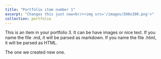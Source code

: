 ```yaml
---
title: "Portfolio item number 1"
excerpt: "Changes this just now<br/><img src='/images/500x300.png'>"
collection: portfolio
---
```


This is an item in your portfolio 3. It can be have images or nice text. If you name the file .md, it will be parsed as markdown. If you name the file .html, it will be parsed as HTML. 

The one we created new one.